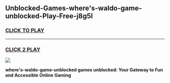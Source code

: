 
## Unblocked-Games-where's-waldo-game-unblocked-Play-Free-j8g5l
<h3>
<a href="https://premium76.site?title=where's-waldo-game-unblocked&ref=18A1">CLICK TO PLAY</a></h3>
<hr>

<h3>
<a href="https://premium76.site?title=where's-waldo-game-unblocked&ref=18A1">CLICK 2 PLAY</a>
  
</h3>

<a href="https://premium76.site?title=where's-waldo-game-unblocked&ref=18A1"><img src="https://clearcache.store/games.png"></a>


**where's-waldo-game-unblocked games unblocked: Your Gateway to Fun and Accessible Online Gaming**
